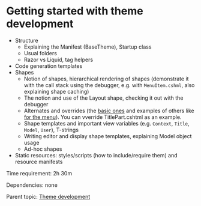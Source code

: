 # Getting started with theme development



- Structure
	- Explaining the Manifest (BaseTheme), Startup class
	- Usual folders
	- Razor vs Liquid, tag helpers
- Code generation templates
- Shapes
	- Notion of shapes, hierarchical rendering of shapes (demonstrate it with the call stack using the debugger, e.g. with `MenuItem.cshml`, also explaining shape caching)
	- The notion and use of the Layout shape, checking it out with the debugger
	- Alternates and overrides (the [basic ones](https://docs.orchardcore.net/en/dev/docs/reference/modules/Templates/#available-templates) and examples of others like [for the menu](https://docs.orchardcore.net/en/dev/docs/reference/modules/Menu/#menu-alternates)). You can vverride TitlePart.cshtml as an example.
	- Shape templates and important view variables (e.g. `Context`, `Title`, `Model`, `User`), T-strings
	- Writing editor and display shape templates, explaining Model object usage
	- Ad-hoc shapes
- Static resources: styles/scripts (how to include/require them) and resource manifests

Time requirement: 2h 30m

Dependencies: none

Parent topic: [Theme development](./)